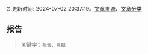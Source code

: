 :alarm_clock: 更新时间: 2024-07-02 20:37:19。[文章来源](/README.md)、[文章分类](/TAGS.md)

## 报告


> 关键字：`报告`、`月报`



